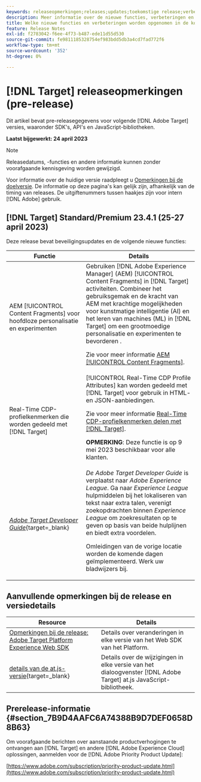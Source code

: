 ```yaml
---
keywords: releaseopmerkingen;releases;updates;toekomstige release;verbeteringen;nieuwe functies;oplossingen;updates;pre-release
description: Meer informatie over de nieuwe functies, verbeteringen en oplossingen die in de komende release van [!DNL Adobe Target], inclusief SDK's, API's en JavaScript-bibliotheken.
title: Welke nieuwe functies en verbeteringen worden opgenomen in de komende [!DNL Target] Vrijgeven?
feature: Release Notes
exl-id: f2783042-f6ee-4f73-b487-ede11d55d530
source-git-commit: fe9811185328754ef983bdd5db3a4cd7fad772f6
workflow-type: tm+mt
source-wordcount: '352'
ht-degree: 0%

---
```


# [!DNL Target] releaseopmerkingen (pre-release)

Dit artikel bevat pre-releasegegevens voor volgende [!DNL Adobe Target] versies, waaronder SDK&#39;s, API&#39;s en JavaScript-bibliotheken.

**Laatst bijgewerkt: 24 april 2023**

>[!NOTE]
>
>Releasedatums, -functies en andere informatie kunnen zonder voorafgaande kennisgeving worden gewijzigd.
>
>Voor informatie over de huidige versie raadpleegt u [Opmerkingen bij de doelversie](release-notes.md). De informatie op deze pagina&#39;s kan gelijk zijn, afhankelijk van de timing van releases. De uitgiftenummers tussen haakjes zijn voor intern [!DNL Adobe] gebruik.

## [!DNL Target] Standard/Premium 23.4.1 (25-27 april 2023)

Deze release bevat beveiligingsupdates en de volgende nieuwe functies:

| Functie | Details |
|--- |--- |
| AEM [!UICONTROL Content Fragments] voor hoofdloze personalisatie en experimenten | Gebruiken [!DNL Adobe Experience Manager] (AEM) [!UICONTROL Content Fragments] in [!DNL Target] activiteiten. Combineer het gebruiksgemak en de kracht van AEM met krachtige mogelijkheden voor kunstmatige intelligentie (AI) en het leren van machines (ML) in [!DNL Target] om een grootmoedige personalisatie en experimenten te bevorderen .<P>Zie voor meer informatie [AEM [!UICONTROL Content Fragments]](/help/main/c-integrating-target-with-mac/aem/content-fragments-aem.md). |
| Real-Time CDP-profielkenmerken die worden gedeeld met [!DNL Target] | [!UICONTROL Real-Time CDP Profile Attributes] kan worden gedeeld met [!DNL Target] voor gebruik in HTML- en JSON-aanbiedingen.<P>Zie voor meer informatie [Real-Time CDP-profielkenmerken delen met [!DNL Target]](/help/main/c-integrating-target-with-mac/integrating-with-rtcdp.md#rtcdp-profile-attributes).<p>**OPMERKING**: Deze functie is op 9 mei 2023 beschikbaar voor alle klanten. |
| [*Adobe Target Developer Guide*](https://experienceleague.adobe.com/docs/target-dev/developer/overview.html){target=_blank} | *De Adobe Target Developer Guide* is verplaatst naar *Adobe Experience League*. Ga naar *Experience League* hulpmiddelen bij het lokaliseren van tekst naar extra talen, verenigt zoekopdrachten binnen *Experience League* om zoekresultaten op te geven op basis van beide hulplijnen en biedt extra voordelen.<P>Omleidingen van de vorige locatie worden de komende dagen geïmplementeerd. Werk uw bladwijzers bij. |

## Aanvullende opmerkingen bij de release en versiedetails

| Resource | Details |
|--- |--- |
| [Opmerkingen bij de release: Adobe Target Platform Experience Web SDK](https://experienceleague.adobe.com/docs/experience-platform/edge/release-notes.html?lang=en) | Details over veranderingen in elke versie van het Web SDK van het Platform. |
| [details van de at.js-versie](https://experienceleague.corp.adobe.com/docs/target-dev/developer/client-side/at-js-implementation/target-atjs-versions.html){target=_blank} | Details over de wijzigingen in elke versie van het dialoogvenster [!DNL Adobe Target] at.js JavaScript-bibliotheek. |

## Prerelease-informatie {#section_7B9D4AAFC6A74388B9D7DEF0658D8B63}

Om voorafgaande berichten over aanstaande productverhogingen te ontvangen aan [!DNL Target] en andere [!DNL Adobe Experience Cloud] oplossingen, aanmelden voor de [!DNL Adobe Priority Product Update]:

[https://www.adobe.com/subscription/priority-product-update.html](https://www.adobe.com/subscription/priority-product-update.html)
